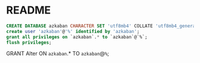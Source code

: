 # README

```SQL
CREATE DATABASE azkaban CHARACTER SET 'utf8mb4' COLLATE 'utf8mb4_general_ci'
create user 'azkaban'@'%' identified by 'azkaban';
grant all privileges on `azkaban`.* to `azkaban`@`%`;
flush privileges;
```

GRANT Alter ON `azkaban`.* TO `azkaban`@`%`;